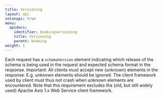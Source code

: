```yaml
---
title: Versioning
layout: api
notanapi: true
menu:
  apidocs:
    identifier: bookingversioning
    title: Versioning
    parent: booking
weight: 1
---
```


Each request has a `schemaVersion` element indicating which release of the schema is being used in the request and expected schema format in the response. Important: All clients must accept new (unknown) elements in the response. E.g. unknown elements should be ignored. The client framework used by client must thus not crash when unknown elements are encountered. Note that this requirement excludes the (old, but still widely used) Apache Axis 1.x Web Service client framework.
